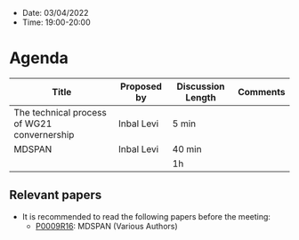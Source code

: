 * Date: 03/04/2022
* Time: 19:00-20:00

# Agenda

| Title           | Proposed by | Discussion Length | Comments  |
|-----------------|-----------------|-------------|-------------|
| The technical process of WG21 convernership | Inbal Levi  | 5 min |  |
| MDSPAN | Inbal Levi  | 40 min |  |
|                      |             | 1h         |             |

## Relevant papers

* It is recommended to read the following papers before the meeting:
  * [P0009R16](http://wg21.link/p0009):	MDSPAN (Various Authors)
